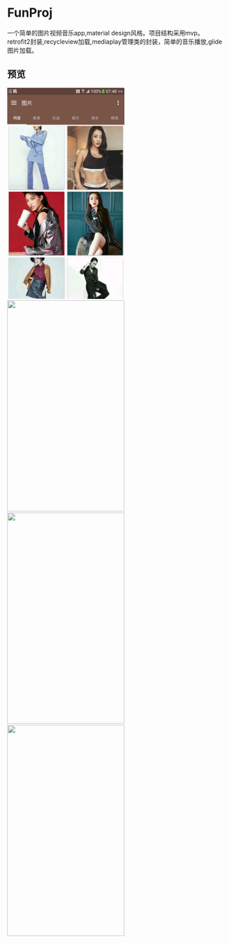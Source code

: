 # FunProj
一个简单的图片视频音乐app,material design风格。项目结构采用mvp。retrofit2封装,recycleview加载,mediaplay管理类的封装，简单的音乐播放,glide图片加载。

## 预览
<img src="images/111.png" width="270" height="486" /><br/>
<img src="https://github.com/samaMu/FunProj/tree/master/images/4444.png)" width="270" height="486" /><br/>
<img src="https://github.com/samaMu/FunProj/tree/master/images/33333.png)" width="270" height="486" /><br/>
<img src="https://github.com/samaMu/FunProj/tree/master/images/55555.png)" width="270" height="486" /><br/>

